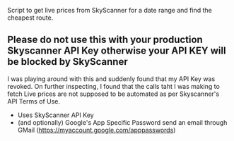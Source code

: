 Script to get live prices from SkyScanner for a date range and find the cheapest route.

## Please do not use this with your production Skyscanner API Key otherwise your API KEY will be blocked by SkyScanner

I was playing around with this and suddenly found that my API Key was revoked. On further inspecting, I found that the calls taht I was making to fetch Live prices are not supposed to be automated as per Skyscanner's API Terms of Use. 

* Uses SkyScanner API Key
* (and optionally) Google's App Specific Password send an email through GMail (https://myaccount.google.com/apppasswords)
